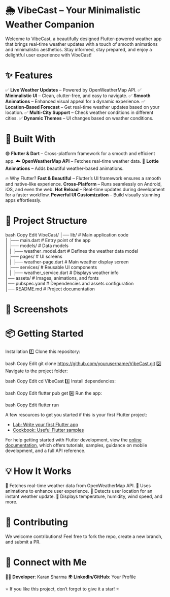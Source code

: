 # 🌦️ VibeCast – Your Minimalistic Weather Companion
Welcome to VibeCast, a beautifully designed Flutter-powered weather app that brings real-time weather updates with a touch of smooth animations and minimalistic aesthetics. Stay informed, stay prepared, and enjoy a delightful user experience with VibeCast!

# ✨ Features
✅ **Live Weather Updates** – Powered by OpenWeatherMap API.
✅ **Minimalistic UI** – Clean, clutter-free, and easy to navigate.
✅ **Smooth Animations** – Enhanced visual appeal for a dynamic experience.
✅ **Location-Based Forecast** – Get real-time weather updates based on your location.
✅ **Multi-City Support** – Check weather conditions in different cities.
✅ **Dynamic Themes** – UI changes based on weather conditions.

# 🚀 Built With
🟢 **Flutter & Dart** – Cross-platform framework for a smooth and efficient app.
☁️ **OpenWeatherMap API** – Fetches real-time weather data.
🎨 **Lottie Animations**  – Adds beautiful weather-based animations.

🔥 Why Flutter?
**Fast & Beautiful** – Flutter’s UI framework ensures a smooth and native-like experience.
**Cross-Platform** – Runs seamlessly on Android, iOS, and even the web.
**Hot Reload** – Real-time updates during development for a faster workflow.
**Powerful UI Customization** – Build visually stunning apps effortlessly.

# 📂 Project Structure

bash
Copy
Edit
VibeCast/
│── lib/                          # Main application code  
│   ├── main.dart                 # Entry point of the app   
│   ├── models/                   # Data models  
│   │   ├── weather_model.dart    # Defines the weather data model  
│   ├── pages/                    # UI screens  
│   │   ├── weather-page.dart     # Main weather display screen   
│   ├── services/                 # Reusable UI components  
│   │   ├── weather_service.dart  # Displays weather info   
│── assets/                       # Images, animations, and fonts  
│── pubspec.yaml                  # Dependencies and assets configuration  
│── README.md                     # Project documentation  

# 📸 Screenshots


# 📦 Getting Started
Installation
1️⃣ Clone this repository:

bash
Copy
Edit
git clone https://github.com/yourusername/VibeCast.git
2️⃣ Navigate to the project folder:

bash
Copy
Edit
cd VibeCast
3️⃣ Install dependencies:

bash
Copy
Edit
flutter pub get
4️⃣ Run the app:

bash
Copy
Edit
flutter run

A few resources to get you started if this is your first Flutter project:

- [Lab: Write your first Flutter app](https://docs.flutter.dev/get-started/codelab)
- [Cookbook: Useful Flutter samples](https://docs.flutter.dev/cookbook)

For help getting started with Flutter development, view the
[online documentation](https://docs.flutter.dev/), which offers tutorials,
samples, guidance on mobile development, and a full API reference.


# 💡 How It Works
🔹 Fetches real-time weather data from OpenWeatherMap API.
🔹 Uses animations to enhance user experience.
🔹 Detects user location for an instant weather update.
🔹 Displays temperature, humidity, wind speed, and more.

# 🤝 Contributing
We welcome contributions! Feel free to fork the repo, create a new branch, and submit a PR.

# 📩 Connect with Me
👨‍💻 **Developer**: Karan Sharma
🌍 **LinkedIn/GitHub**: Your Profile

⭐ If you like this project, don’t forget to give it a star! ⭐


